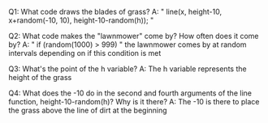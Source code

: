 Q1: What code draws the blades of grass?
A: " line(x, height-10, x+random(-10, 10), height-10-random(h)); "

Q2: What code makes the "lawnmower" come by? How often does it come by?
A: " if (random(1000) > 999) " the lawnmower comes by at random intervals depending on if this condition is met

Q3: What's the point of the h variable?
A: The h variable represents the height of the grass

Q4: What does the -10 do in the second and fourth arguments of the line function, height-10-random(h)? Why is it there?
A: The -10 is there to place the grass above the line of dirt at the beginning 
